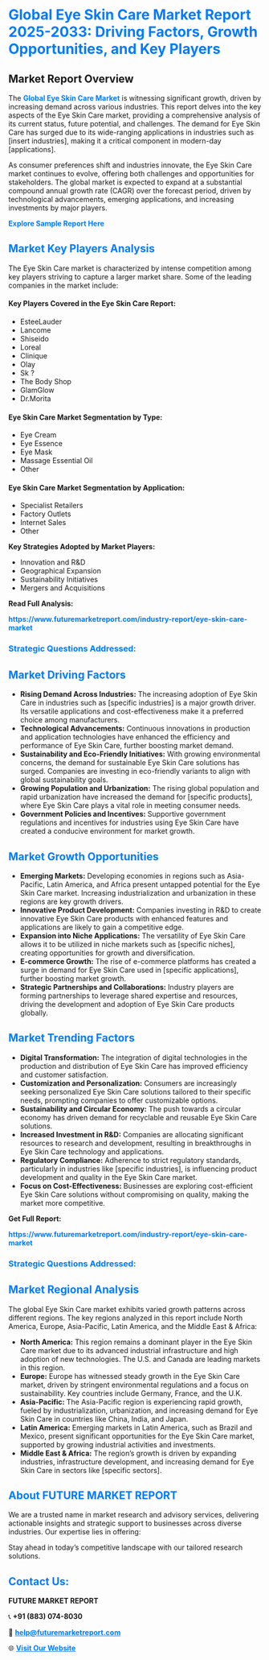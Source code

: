 <h1 style="color: #007BFF;">Global Eye Skin Care Market Report 2025-2033: Driving Factors, Growth Opportunities, and Key Players</h1>

<section id="overview">
<h2>Market Report Overview</h2>
<p>The <a href="https://www.futuremarketreport.com/industry-report/eye-skin-care-market" style="color: #007BFF; text-decoration: none;"><strong>Global Eye Skin Care Market</strong></a> is witnessing significant growth, driven by increasing demand across various industries. This report delves into the key aspects of the Eye Skin Care market, providing a comprehensive analysis of its current status, future potential, and challenges. The demand for Eye Skin Care has surged due to its wide-ranging applications in industries such as [insert industries], making it a critical component in modern-day [applications].</p>
<p>As consumer preferences shift and industries innovate, the Eye Skin Care market continues to evolve, offering both challenges and opportunities for stakeholders. The global market is expected to expand at a substantial compound annual growth rate (CAGR) over the forecast period, driven by technological advancements, emerging applications, and increasing investments by major players.</p>
</section>

<section id="overview">
<p><a href="https://www.futuremarketreport.com/request-sample/reportId=97943" style="color: #007BFF; text-decoration: none;"><strong>Explore Sample Report Here</strong></a></p>
</section>

<section id="key-players">
<h2 style="color: #007BFF;">Market Key Players Analysis</h2>
<p>The Eye Skin Care market is characterized by intense competition among key players striving to capture a larger market share. Some of the leading companies in the market include:</p>
<h4>Key Players Covered in the Eye Skin Care Report:</h4>
<ul><li>EsteeLauder</li><li>Lancome</li><li>Shiseido</li><li>Loreal</li><li>Clinique</li><li>Olay</li><li>Sk ?</li><li>The Body Shop</li><li>GlamGlow</li><li>Dr.Morita</li></ul>
<h4>Eye Skin Care Market Segmentation by Type:</h4>
<ul><li>Eye Cream</li><li>Eye Essence</li><li>Eye Mask</li><li>Massage Essential Oil</li><li>Other</li></ul>

<h4>Eye Skin Care Market Segmentation by Application:</h4>
<ul><li>Specialist Retailers</li><li>Factory Outlets</li><li>Internet Sales</li><li>Other</li></ul>
<p><strong>Key Strategies Adopted by Market Players:</strong></p>
<ul>
<li>Innovation and R&D</li>
<li>Geographical Expansion</li>
<li>Sustainability Initiatives</li>
<li>Mergers and Acquisitions</li>
</ul>
</section>

<section>
<p><strong>Read Full Analysis: </strong></p><a href="https://www.futuremarketreport.com/industry-report/eye-skin-care-market" style="color: #007BFF; text-decoration: none;"><strong>https://www.futuremarketreport.com/industry-report/eye-skin-care-market</strong></a>
<h3 style="color: #007BFF;">Strategic Questions Addressed:</h3>
</section>

<section id="driving-factors">
<h2 style="color: #007BFF;">Market Driving Factors</h2>
<ul>
<li><strong>Rising Demand Across Industries:</strong> The increasing adoption of Eye Skin Care in industries such as [specific industries] is a major growth driver. Its versatile applications and cost-effectiveness make it a preferred choice among manufacturers.</li>
<li><strong>Technological Advancements:</strong> Continuous innovations in production and application technologies have enhanced the efficiency and performance of Eye Skin Care, further boosting market demand.</li>
<li><strong>Sustainability and Eco-Friendly Initiatives:</strong> With growing environmental concerns, the demand for sustainable Eye Skin Care solutions has surged. Companies are investing in eco-friendly variants to align with global sustainability goals.</li>
<li><strong>Growing Population and Urbanization:</strong> The rising global population and rapid urbanization have increased the demand for [specific products], where Eye Skin Care plays a vital role in meeting consumer needs.</li>
<li><strong>Government Policies and Incentives:</strong> Supportive government regulations and incentives for industries using Eye Skin Care have created a conducive environment for market growth.</li>
</ul>
</section>

<section id="growth-opportunities">
<h2 style="color: #007BFF;">Market Growth Opportunities</h2>
<ul>
<li><strong>Emerging Markets:</strong> Developing economies in regions such as Asia-Pacific, Latin America, and Africa present untapped potential for the Eye Skin Care market. Increasing industrialization and urbanization in these regions are key growth drivers.</li>
<li><strong>Innovative Product Development:</strong> Companies investing in R&D to create innovative Eye Skin Care products with enhanced features and applications are likely to gain a competitive edge.</li>
<li><strong>Expansion into Niche Applications:</strong> The versatility of Eye Skin Care allows it to be utilized in niche markets such as [specific niches], creating opportunities for growth and diversification.</li>
<li><strong>E-commerce Growth:</strong> The rise of e-commerce platforms has created a surge in demand for Eye Skin Care used in [specific applications], further boosting market growth.</li>
<li><strong>Strategic Partnerships and Collaborations:</strong> Industry players are forming partnerships to leverage shared expertise and resources, driving the development and adoption of Eye Skin Care products globally.</li>
</ul>
</section>

<section id="trending-factors">
<h2 style="color: #007BFF;">Market Trending Factors</h2>
<ul>
<li><strong>Digital Transformation:</strong> The integration of digital technologies in the production and distribution of Eye Skin Care has improved efficiency and customer satisfaction.</li>
<li><strong>Customization and Personalization:</strong> Consumers are increasingly seeking personalized Eye Skin Care solutions tailored to their specific needs, prompting companies to offer customizable options.</li>
<li><strong>Sustainability and Circular Economy:</strong> The push towards a circular economy has driven demand for recyclable and reusable Eye Skin Care solutions.</li>
<li><strong>Increased Investment in R&D:</strong> Companies are allocating significant resources to research and development, resulting in breakthroughs in Eye Skin Care technology and applications.</li>
<li><strong>Regulatory Compliance:</strong> Adherence to strict regulatory standards, particularly in industries like [specific industries], is influencing product development and quality in the Eye Skin Care market.</li>
<li><strong>Focus on Cost-Effectiveness:</strong> Businesses are exploring cost-efficient Eye Skin Care solutions without compromising on quality, making the market more competitive.</li>
</ul>
</section>

<section>
<p><strong>Get Full Report: </strong></p><a href="https://www.futuremarketreport.com/industry-report/eye-skin-care-market" style="color: #007BFF; text-decoration: none;"><strong>https://www.futuremarketreport.com/industry-report/eye-skin-care-market</strong></a>
<h3 style="color: #007BFF;">Strategic Questions Addressed:</h3>
</section>


<section id="regional-analysis">
<h2 style="color: #007BFF;">Market Regional Analysis</h2>
<p>The global Eye Skin Care market exhibits varied growth patterns across different regions. The key regions analyzed in this report include North America, Europe, Asia-Pacific, Latin America, and the Middle East & Africa:</p>
<ul>
<li><strong>North America:</strong> This region remains a dominant player in the Eye Skin Care market due to its advanced industrial infrastructure and high adoption of new technologies. The U.S. and Canada are leading markets in this region.</li>
<li><strong>Europe:</strong> Europe has witnessed steady growth in the Eye Skin Care market, driven by stringent environmental regulations and a focus on sustainability. Key countries include Germany, France, and the U.K.</li>
<li><strong>Asia-Pacific:</strong> The Asia-Pacific region is experiencing rapid growth, fueled by industrialization, urbanization, and increasing demand for Eye Skin Care in countries like China, India, and Japan.</li>
<li><strong>Latin America:</strong> Emerging markets in Latin America, such as Brazil and Mexico, present significant opportunities for the Eye Skin Care market, supported by growing industrial activities and investments.</li>
<li><strong>Middle East & Africa:</strong> The region’s growth is driven by expanding industries, infrastructure development, and increasing demand for Eye Skin Care in sectors like [specific sectors].</li>
</ul>
</section>

<footer>
<h2 style="color: #007BFF;">About FUTURE MARKET REPORT</h2>
<p>We are a trusted name in market research and advisory services, delivering actionable insights and strategic support to businesses across diverse industries. Our expertise lies in offering:</p>

<p>Stay ahead in today’s competitive landscape with our tailored research solutions.</p>

<h2 style="color: #007BFF;">Contact Us:</h2>
<p><strong>FUTURE MARKET REPORT</strong></p>
<p>📞 <strong>+91 (883) 074-8030</strong></p>
<p>📧 <strong><a href="mailto:help@futuremarketreport.com" style="color: #007BFF;">help@futuremarketreport.com</a></strong></p>
<p>🌐 <strong><a href="https://www.futuremarketreport.com/" style="color: #007BFF;">Visit Our Website</a></strong></p>
</footer>